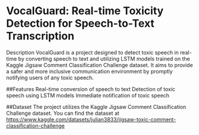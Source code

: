 
# VocalGuard: Real-time Toxicity Detection for Speech-to-Text Transcription
Description
VocalGuard is a project designed to detect toxic speech in real-time by converting speech to text and utilizing LSTM models trained on the Kaggle Jigsaw Comment Classification Challenge dataset. It aims to provide a safer and more inclusive communication environment by promptly notifying users of any toxic speech.

##Features
Real-time conversion of speech to text
Detection of toxic speech using LSTM models
Immediate notification of toxic speech

##Dataset
The project utilizes the Kaggle Jigsaw Comment Classification Challenge dataset. You can find the dataset at https://www.kaggle.com/datasets/julian3833/jigsaw-toxic-comment-classification-challenge
